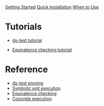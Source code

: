 [Getting Started](./getting-started.md)
[Quick Installation](./install.md)
[When to Use](./when-to-use.md)

# Tutorials

- [ds-test tutorial](./ds-test-tutorial.md)
<!-- - [Discovering reachable assertion violations]() -->
- [Equivalence checking tutorial](./equivalence-checking-tutorial.md)
<!-- - [Symbolic unit testing]() -->

# Reference

- [ds-test proving](./test.md)
- [Symbolic unit execution](./symbolic.md)
- [Equivalence checking](./equivalence.md)
- [Concrete execution](./exec.md)
